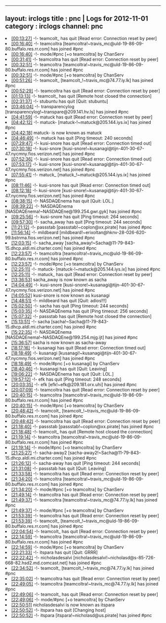 
---
layout: irclogs
title : pnc | Logs for 2012-11-01
category : irclogs
channel: pnc
---
<li class="logitem"><a href="#00:13:27" name="00:13:27" class="time">[00:13:27]</a> -!- <span class="quit">teamcolt_</span> has quit [Read error: Connection reset by peer] </li>
<li class="logitem"><a href="#00:16:40" name="00:16:40" class="time">[00:16:40]</a> -!- <span class="join">teamcoltra</span> [teamcoltra!~travis_mc@uld-19-86-09-80.buffalo.res.rr.com] has joined #pnc </li>
<li class="logitem"><a href="#00:16:40" name="00:16:40" class="time">[00:16:40]</a> -!- mode/<span class="mode">#pnc</span> [+o teamcoltra] by ChanServ </li>
<li class="logitem"><a href="#00:31:41" name="00:31:41" class="time">[00:31:41]</a> -!- <span class="quit">teamcoltra</span> has quit [Read error: Connection reset by peer] </li>
<li class="logitem"><a href="#00:32:51" name="00:32:51" class="time">[00:32:51]</a> -!- <span class="join">teamcoltra</span> [teamcoltra!~travis_mc@uld-19-86-09-80.buffalo.res.rr.com] has joined #pnc </li>
<li class="logitem"><a href="#00:32:51" name="00:32:51" class="time">[00:32:51]</a> -!- mode/<span class="mode">#pnc</span> [+o teamcoltra] by ChanServ </li>
<li class="logitem"><a href="#00:51:26" name="00:51:26" class="time">[00:51:26]</a> -!- <span class="join">teamcolt_</span> [teamcolt_!~travis_mc@74.77.iy.lk] has joined #pnc </li>
<li class="logitem"><a href="#00:52:29" name="00:52:29" class="time">[00:52:29]</a> -!- <span class="quit">teamcoltra</span> has quit [Read error: Connection reset by peer] </li>
<li class="logitem"><a href="#01:13:13" name="01:13:13" class="time">[01:13:13]</a> -!- <span class="quit">teamcolt_</span> has quit [Remote host closed the connection] </li>
<li class="logitem"><a href="#02:31:37" name="02:31:37" class="time">[02:31:37]</a> -!- <span class="quit">stubuntu</span> has quit [Quit: stubuntu] </li>
<li class="logitem"><a href="#03:46:04" name="03:46:04" class="time">[03:46:04]</a> -!- <span class="join">transparencylog</span> [transparencylog!~transpare@209.141.hv.ls] has joined #pnc </li>
<li class="logitem"><a href="#04:41:59" name="04:41:59" class="time">[04:41:59]</a> -!- <span class="quit">matuck</span> has quit [Read error: Connection reset by peer] </li>
<li class="logitem"><a href="#04:42:12" name="04:42:12" class="time">[04:42:12]</a> -!- <span class="join">matuck-</span> [matuck-!~matuck@205.144.iys.ix] has joined #pnc </li>
<li class="logitem"><a href="#04:42:18" name="04:42:18" class="time">[04:42:18]</a> <span class="nick">matuck-</span> is now known as <span class="nick">matuck</span> </li>
<li class="logitem"><a href="#04:46:49" name="04:46:49" class="time">[04:46:49]</a> -!- <span class="quit">matuck</span> has quit [Ping timeout: 240 seconds] </li>
<li class="logitem"><a href="#07:29:47" name="07:29:47" class="time">[07:29:47]</a> -!- <span class="quit">kusi-snore</span> has quit [Read error: Connection timed out] </li>
<li class="logitem"><a href="#07:30:18" name="07:30:18" class="time">[07:30:18]</a> -!- <span class="join">kusi-snore</span> [kusi-snore!~kusanagi@tijn-401-30-67-47.nycmny.fios.verizon.net] has joined #pnc </li>
<li class="logitem"><a href="#07:52:36" name="07:52:36" class="time">[07:52:36]</a> -!- <span class="quit">kusi-snore</span> has quit [Read error: Connection timed out] </li>
<li class="logitem"><a href="#07:53:17" name="07:53:17" class="time">[07:53:17]</a> -!- <span class="join">kusi-snore</span> [kusi-snore!~kusanagi@tijn-401-30-67-47.nycmny.fios.verizon.net] has joined #pnc </li>
<li class="logitem"><a href="#07:55:41" name="07:55:41" class="time">[07:55:41]</a> -!- <span class="join">matuck_</span> [matuck_!~matuck@205.144.iys.ix] has joined #pnc </li>
<li class="logitem"><a href="#08:11:46" name="08:11:46" class="time">[08:11:46]</a> -!- <span class="quit">kusi-snore</span> has quit [Read error: Connection timed out] </li>
<li class="logitem"><a href="#08:12:18" name="08:12:18" class="time">[08:12:18]</a> -!- <span class="join">kusi-snore</span> [kusi-snore!~kusanagi@tijn-401-30-67-47.nycmny.fios.verizon.net] has joined #pnc </li>
<li class="logitem"><a href="#08:38:15" name="08:38:15" class="time">[08:38:15]</a> -!- <span class="quit">NASDAQEnema</span> has quit [Quit: LOL.] </li>
<li class="logitem"><a href="#08:39:22" name="08:39:22" class="time">[08:39:22]</a> -!- <span class="join">NASDAQEnema</span> [NASDAQEnema!~NASDAQEne@199.254.gwr.gyk] has joined #pnc </li>
<li class="logitem"><a href="#09:25:56" name="09:25:56" class="time">[09:25:56]</a> -!- <span class="quit">kusi-snore</span> has quit [Ping timeout: 264 seconds] </li>
<li class="logitem"><a href="#09:57:30" name="09:57:30" class="time">[09:57:30]</a> -!- <span class="quit">sacha_away</span> has quit [Ping timeout: 244 seconds] </li>
<li class="logitem"><a href="#11:21:12" name="11:21:12" class="time">[11:21:12]</a> -!- <span class="join">passstab</span> [passstab!~coplon@xx.pirate] has joined #pnc </li>
<li class="logitem"><a href="#11:56:14" name="11:56:14" class="time">[11:56:14]</a> -!- <span class="join">mildbeard</span> [mildbeard!~erixoltan@hknv-28-026-620-99.bstnma.fios.verizon.net] has joined #pnc </li>
<li class="logitem"><a href="#12:03:15" name="12:03:15" class="time">[12:03:15]</a> -!- <span class="join">sacha_away</span> [sacha_away!~Sacha@11-79-843-15.dhcp.aldl.mi.charter.com] has joined #pnc </li>
<li class="logitem"><a href="#12:23:57" name="12:23:57" class="time">[12:23:57]</a> -!- <span class="join">teamcoltra</span> [teamcoltra!~travis_mc@uld-19-86-09-80.buffalo.res.rr.com] has joined #pnc </li>
<li class="logitem"><a href="#12:23:57" name="12:23:57" class="time">[12:23:57]</a> -!- mode/<span class="mode">#pnc</span> [+o teamcoltra] by ChanServ </li>
<li class="logitem"><a href="#12:25:11" name="12:25:11" class="time">[12:25:11]</a> -!- <span class="join">matuck-</span> [matuck-!~matuck@205.144.iys.ix] has joined #pnc </li>
<li class="logitem"><a href="#12:25:11" name="12:25:11" class="time">[12:25:11]</a> -!- <span class="quit">matuck_</span> has quit [Read error: Connection reset by peer] </li>
<li class="logitem"><a href="#13:36:53" name="13:36:53" class="time">[13:36:53]</a> <span class="nick">sacha_away</span> is now known as <span class="nick">sacha</span> </li>
<li class="logitem"><a href="#14:04:49" name="14:04:49" class="time">[14:04:49]</a> -!- <span class="join">kusi-snore</span> [kusi-snore!~kusanagi@tijn-401-30-67-47.nycmny.fios.verizon.net] has joined #pnc </li>
<li class="logitem"><a href="#14:05:52" name="14:05:52" class="time">[14:05:52]</a> <span class="nick">kusi-snore</span> is now known as <span class="nick">kusanagi</span> </li>
<li class="logitem"><a href="#14:48:51" name="14:48:51" class="time">[14:48:51]</a> -!- <span class="quit">mildbeard</span> has quit [Quit: adios!!!] </li>
<li class="logitem"><a href="#15:02:50" name="15:02:50" class="time">[15:02:50]</a> -!- <span class="quit">sacha</span> has quit [Ping timeout: 244 seconds] </li>
<li class="logitem"><a href="#15:03:35" name="15:03:35" class="time">[15:03:35]</a> -!- <span class="quit">NASDAQEnema</span> has quit [Ping timeout: 256 seconds] </li>
<li class="logitem"><a href="#15:07:32" name="15:07:32" class="time">[15:07:32]</a> -!- <span class="quit">passstab</span> has quit [Remote host closed the connection] </li>
<li class="logitem"><a href="#15:13:51" name="15:13:51" class="time">[15:13:51]</a> -!- <span class="join">sacha</span> [sacha!~Sacha@11-79-843-15.dhcp.aldl.mi.charter.com] has joined #pnc </li>
<li class="logitem"><a href="#15:22:35" name="15:22:35" class="time">[15:22:35]</a> -!- <span class="join">NASDAQEnema</span> [NASDAQEnema!~NASDAQEne@199.254.mjg.ijt] has joined #pnc </li>
<li class="logitem"><a href="#15:36:57" name="15:36:57" class="time">[15:36:57]</a> <span class="nick">sacha</span> is now known as <span class="nick">sacha-away</span> </li>
<li class="logitem"><a href="#18:17:16" name="18:17:16" class="time">[18:17:16]</a> -!- <span class="quit">kusanagi</span> has quit [Read error: Connection timed out] </li>
<li class="logitem"><a href="#18:18:49" name="18:18:49" class="time">[18:18:49]</a> -!- <span class="join">kusanagi</span> [kusanagi!~kusanagi@tijn-401-30-67-47.nycmny.fios.verizon.net] has joined #pnc </li>
<li class="logitem"><a href="#18:18:49" name="18:18:49" class="time">[18:18:49]</a> -!- mode/<span class="mode">#pnc</span> [+o kusanagi] by ChanServ </li>
<li class="logitem"><a href="#18:40:46" name="18:40:46" class="time">[18:40:46]</a> -!- <span class="quit">kusanagi</span> has quit [Quit: Leaving] </li>
<li class="logitem"><a href="#19:06:22" name="19:06:22" class="time">[19:06:22]</a> -!- <span class="quit">NASDAQEnema</span> has quit [Quit: LOL.] </li>
<li class="logitem"><a href="#19:57:12" name="19:57:12" class="time">[19:57:12]</a> -!- <span class="quit">efk</span> has quit [Ping timeout: 248 seconds] </li>
<li class="logitem"><a href="#20:03:35" name="20:03:35" class="time">[20:03:35]</a> -!- <span class="join">efk</span> [efk!~efk@209.181.orx.uhi] has joined #pnc </li>
<li class="logitem"><a href="#20:07:09" name="20:07:09" class="time">[20:07:09]</a> -!- <span class="quit">teamcoltra</span> has quit [Read error: Connection reset by peer] </li>
<li class="logitem"><a href="#20:40:15" name="20:40:15" class="time">[20:40:15]</a> -!- <span class="join">teamcoltra</span> [teamcoltra!~travis_mc@uld-19-86-09-80.buffalo.res.rr.com] has joined #pnc </li>
<li class="logitem"><a href="#20:40:15" name="20:40:15" class="time">[20:40:15]</a> -!- mode/<span class="mode">#pnc</span> [+o teamcoltra] by ChanServ </li>
<li class="logitem"><a href="#20:48:42" name="20:48:42" class="time">[20:48:42]</a> -!- <span class="join">teamcolt_</span> [teamcolt_!~travis_mc@uld-19-86-09-80.buffalo.res.rr.com] has joined #pnc </li>
<li class="logitem"><a href="#20:48:42" name="20:48:42" class="time">[20:48:42]</a> -!- <span class="quit">teamcoltra</span> has quit [Read error: Connection reset by peer] </li>
<li class="logitem"><a href="#21:18:40" name="21:18:40" class="time">[21:18:40]</a> -!- <span class="join">passstab</span> [passstab!~coplon@xx.pirate] has joined #pnc </li>
<li class="logitem"><a href="#21:18:48" name="21:18:48" class="time">[21:18:48]</a> -!- <span class="quit">teamcolt_</span> has quit [Remote host closed the connection] </li>
<li class="logitem"><a href="#21:19:14" name="21:19:14" class="time">[21:19:14]</a> -!- <span class="join">teamcoltra</span> [teamcoltra!~travis_mc@uld-19-86-09-80.buffalo.res.rr.com] has joined #pnc </li>
<li class="logitem"><a href="#21:19:14" name="21:19:14" class="time">[21:19:14]</a> -!- mode/<span class="mode">#pnc</span> [+o teamcoltra] by ChanServ </li>
<li class="logitem"><a href="#21:25:27" name="21:25:27" class="time">[21:25:27]</a> -!- <span class="join">sacha-away2</span> [sacha-away2!~Sacha@11-79-843-15.dhcp.aldl.mi.charter.com] has joined #pnc </li>
<li class="logitem"><a href="#21:26:12" name="21:26:12" class="time">[21:26:12]</a> -!- <span class="quit">sacha-away</span> has quit [Ping timeout: 244 seconds] </li>
<li class="logitem"><a href="#21:31:08" name="21:31:08" class="time">[21:31:08]</a> -!- <span class="quit">passstab</span> has quit [Quit: Leaving] </li>
<li class="logitem"><a href="#21:33:58" name="21:33:58" class="time">[21:33:58]</a> -!- <span class="quit">teamcoltra</span> has quit [Read error: Connection reset by peer] </li>
<li class="logitem"><a href="#21:34:20" name="21:34:20" class="time">[21:34:20]</a> -!- <span class="join">teamcoltra</span> [teamcoltra!~travis_mc@uld-19-86-09-80.buffalo.res.rr.com] has joined #pnc </li>
<li class="logitem"><a href="#21:34:20" name="21:34:20" class="time">[21:34:20]</a> -!- mode/<span class="mode">#pnc</span> [+o teamcoltra] by ChanServ </li>
<li class="logitem"><a href="#21:49:14" name="21:49:14" class="time">[21:49:14]</a> -!- <span class="quit">teamcoltra</span> has quit [Read error: Connection reset by peer] </li>
<li class="logitem"><a href="#21:49:37" name="21:49:37" class="time">[21:49:37]</a> -!- <span class="join">teamcoltra</span> [teamcoltra!~travis_mc@74.77.iy.lk] has joined #pnc </li>
<li class="logitem"><a href="#21:49:37" name="21:49:37" class="time">[21:49:37]</a> -!- mode/<span class="mode">#pnc</span> [+o teamcoltra] by ChanServ </li>
<li class="logitem"><a href="#21:53:39" name="21:53:39" class="time">[21:53:39]</a> -!- <span class="quit">teamcoltra</span> has quit [Read error: Connection reset by peer] </li>
<li class="logitem"><a href="#21:53:39" name="21:53:39" class="time">[21:53:39]</a> -!- <span class="join">teamcolt_</span> [teamcolt_!~travis_mc@uld-19-86-09-80.buffalo.res.rr.com] has joined #pnc </li>
<li class="logitem"><a href="#22:04:54" name="22:04:54" class="time">[22:04:54]</a> -!- <span class="quit">teamcolt_</span> has quit [Read error: Connection reset by peer] </li>
<li class="logitem"><a href="#22:14:59" name="22:14:59" class="time">[22:14:59]</a> -!- <span class="join">teamcoltra</span> [teamcoltra!~travis_mc@uld-19-86-09-80.buffalo.res.rr.com] has joined #pnc </li>
<li class="logitem"><a href="#22:14:59" name="22:14:59" class="time">[22:14:59]</a> -!- mode/<span class="mode">#pnc</span> [+o teamcoltra] by ChanServ </li>
<li class="logitem"><a href="#22:21:33" name="22:21:33" class="time">[22:21:33]</a> -!- <span class="quit">itspara</span> has quit [Quit: GRRR] </li>
<li class="logitem"><a href="#22:22:42" name="22:22:42" class="time">[22:22:42]</a> -!- <span class="join">nicholasdesalvi</span> [nicholasdesalvi!~nicholasd@s-85-726-668-82.hsd2.md.comcast.net] has joined #pnc </li>
<li class="logitem"><a href="#22:34:52" name="22:34:52" class="time">[22:34:52]</a> -!- <span class="join">teamcolt_</span> [teamcolt_!~travis_mc@74.77.iy.lk] has joined #pnc </li>
<li class="logitem"><a href="#22:35:02" name="22:35:02" class="time">[22:35:02]</a> -!- <span class="quit">teamcoltra</span> has quit [Read error: Connection reset by peer] </li>
<li class="logitem"><a href="#22:49:05" name="22:49:05" class="time">[22:49:05]</a> -!- <span class="join">teamcoltra</span> [teamcoltra!~travis_mc@74.77.iy.lk] has joined #pnc </li>
<li class="logitem"><a href="#22:49:06" name="22:49:06" class="time">[22:49:06]</a> -!- <span class="quit">teamcolt_</span> has quit [Read error: Connection reset by peer] </li>
<li class="logitem"><a href="#22:49:06" name="22:49:06" class="time">[22:49:06]</a> -!- mode/<span class="mode">#pnc</span> [+o teamcoltra] by ChanServ </li>
<li class="logitem"><a href="#22:50:51" name="22:50:51" class="time">[22:50:51]</a> <span class="nick">nicholasdesalvi</span> is now known as <span class="nick">itspara</span> </li>
<li class="logitem"><a href="#22:50:52" name="22:50:52" class="time">[22:50:52]</a> -!- <span class="quit">itspara</span> has quit [Changing host] </li>
<li class="logitem"><a href="#22:50:52" name="22:50:52" class="time">[22:50:52]</a> -!- <span class="join">itspara</span> [itspara!~nicholasd@us.pirate] has joined #pnc </li>


